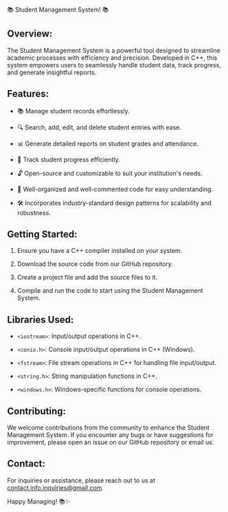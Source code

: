 📚 Student Management System! 📚


## Overview:


The Student Management System is a powerful tool designed to streamline academic processes with efficiency and precision. Developed in C++, this system empowers users to seamlessly handle student data, track progress, and generate insightful reports.


## Features:


- 📚 Manage student records effortlessly.

- 🔍 Search, add, edit, and delete student entries with ease.

- 📊 Generate detailed reports on student grades and attendance.

- 🔄 Track student progress efficiently.

- 🔓 Open-source and customizable to suit your institution's needs.

- 🧠 Well-organized and well-commented code for easy understanding.

- 🛠️ Incorporates industry-standard design patterns for scalability and robustness.


## Getting Started:


1. Ensure you have a C++ compiler installed on your system.

2. Download the source code from our GitHub repository.

3. Create a project file and add the source files to it.

4. Compile and run the code to start using the Student Management System.


## Libraries Used:


- `<iostream>`: Input/output operations in C++.

- `<conio.h>`: Console input/output operations in C++ (Windows).

- `<fstream>`: File stream operations in C++ for handling file input/output.

- `<string.h>`: String manipulation functions in C++.

- `<windows.h>`: Windows-specific functions for console operations.


## Contributing:


We welcome contributions from the community to enhance the Student Management System. If you encounter any bugs or have suggestions for improvement, please open an issue on our GitHub repository or email us.


## Contact:


For inquiries or assistance, please reach out to us at [contact.info.inquiries@gmail.com](mailto:contact.info.inquiries@gmail.com).

Happy Managing! 📚✨
